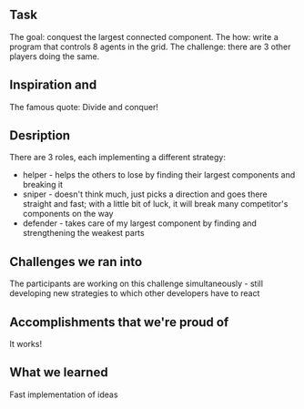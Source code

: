 ## Task
The goal: conquest the largest connected component. The how: write a program that controls 8 agents in the grid. The challenge: there are 3 other players doing the same.

## Inspiration and 
The famous quote: Divide and conquer! 

## Desription
There are 3 roles, each implementing a different strategy:
* helper - helps the others to lose by finding their largest components and breaking it
* sniper - doesn't think much, just picks a direction and goes there straight and fast; with a little bit of luck, it will break many competitor's components on the way
* defender - takes care of my largest component by finding and strengthening the weakest parts

## Challenges we ran into
The participants are working on this challenge simultaneously - still developing new strategies to which other developers have to react

## Accomplishments that we're proud of
It works! 

## What we learned
Fast implementation of ideas
